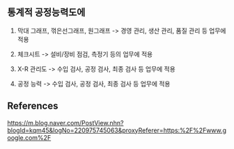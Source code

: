 ## 통계적 공정능력도에

1. 막대 그래프, 꺾은선그래프, 원그래프
-> 경영 관리, 생산 관리, 품질 관리 등 업무에 적용
2. 체크시트
-> 설비/장비 점검, 측정기 등의 업무에 적용

3. X-R 관리도 
-> 수입 검사, 공정 검사, 최종 검사 등 업무에 적용

4. 공정 능력
-> 수입 검사, 공정 검사, 최종 검사 등 업무에 적용


## References

https://m.blog.naver.com/PostView.nhn?blogId=kqm45&logNo=220975745063&proxyReferer=https:%2F%2Fwww.google.com%2F

